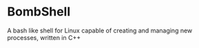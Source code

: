 # BombShell
A bash like shell for Linux capable of creating and managing new processes, written in C++
